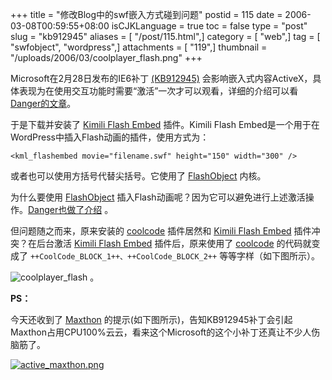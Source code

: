 +++
title = "修改Blog中的swf嵌入方式碰到问题"
postid = 115
date = 2006-03-08T00:59:55+08:00
isCJKLanguage = true
toc = false
type = "post"
slug = "kb912945"
aliases = [ "/post/115.html",]
category = [ "web",]
tag = [ "swfobject", "wordpress",]
attachments = [ "119",]
thumbnail = "/uploads/2006/03/coolplayer_flash.png"
+++


Microsoft在2月28日发布的IE6补丁 [(KB912945)](http://support.microsoft.com/kb/912945/en-us) 会影响嵌入式内容ActiveX，具体表现为在使用交互功能时需要“激活”一次才可以观看，详细的介绍可以看 [Danger的文章](http://www.dengjie.com/weblog/comments.asp?post_id=1107)。

于是下载并安装了 [Kimili Flash Embed](http://www.kimili.com/plugins/kml_flashembed) 插件。Kimili Flash Embed是一个用于在WordPress中插入Flash动画的插件，使用方式为：  

```
<kml_flashembed movie="filename.swf" height="150" width="300" />
```

或者也可以使用方括号代替尖括号。它使用了 [FlashObject](https://blog.zengrong.net/post/103.html) 内核。

为什么要使用 [FlashObject](https://blog.zengrong.net/post/103.html) 插入Flash动画呢？因为它可以避免进行上述激活操作。[Danger也做了介绍](http://www.dengjie.com/weblog/comments.asp?post_id=1102) 。

但问题随之而来，原来安装的 [coolcode](https://blog.zengrong.net/post/90.html) 插件居然和 [Kimili Flash Embed](http://www.kimili.com/plugins/kml_flashembed) 插件冲突？在后台激活 [Kimili Flash Embed](http://www.kimili.com/plugins/kml_flashembed) 插件后，原来使用了 [coolcode](https://blog.zengrong.net/post/90.html) 的代码就变成了 `++CoolCode_BLOCK_1++、++CoolCode_BLOCK_2++` 等等字样（如下图所示）。

![coolplayer_flash](/uploads/2006/03/coolplayer_flash.png) 。

**PS：**  

今天还收到了 [Maxthon](http://www.maxthon.com) 的提示(如下图所示)，告知KB912945补丁会引起Maxthon占用CPU100%云云，看来这个Microsoft的这个小补丁还真让不少人伤脑筋了。

[![active_maxthon.png](/uploads/2006/03/active_maxthon.png)](/uploads/2006/03/active_maxthon.png "Maxthon的提示")
